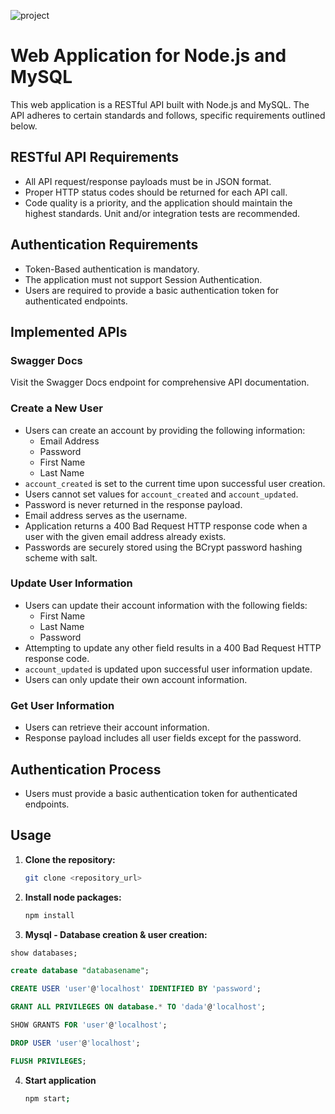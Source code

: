 ![project](https://github.com/user-attachments/assets/8b1cadec-5a77-44ab-8a70-ac9738c10eae)



# Web Application for Node.js and MySQL

This web application is a RESTful API built with Node.js and MySQL. The API adheres to certain standards and follows, specific requirements outlined below.

## RESTful API Requirements

- All API request/response payloads must be in JSON format.
- Proper HTTP status codes should be returned for each API call.
- Code quality is a priority, and the application should maintain the highest standards. Unit and/or integration tests are recommended.

## Authentication Requirements

- Token-Based authentication is mandatory.
- The application must not support Session Authentication.
- Users are required to provide a basic authentication token for authenticated endpoints.

## Implemented APIs

### Swagger Docs

Visit the Swagger Docs endpoint for comprehensive API documentation.

### Create a New User

- Users can create an account by providing the following information:
  - Email Address
  - Password
  - First Name
  - Last Name
- `account_created` is set to the current time upon successful user creation.
- Users cannot set values for `account_created` and `account_updated`.
- Password is never returned in the response payload.
- Email address serves as the username.
- Application returns a 400 Bad Request HTTP response code when a user with the given email address already exists.
- Passwords are securely stored using the BCrypt password hashing scheme with salt.

### Update User Information

- Users can update their account information with the following fields:
  - First Name
  - Last Name
  - Password
- Attempting to update any other field results in a 400 Bad Request HTTP response code.
- `account_updated` is updated upon successful user information update.
- Users can only update their own account information.

### Get User Information

- Users can retrieve their account information.
- Response payload includes all user fields except for the password.

## Authentication Process

- Users must provide a basic authentication token for authenticated endpoints.

## Usage

1. **Clone the repository:**

   ```bash
   git clone <repository_url>


2. **Install node packages:**
    ```bash
   npm install


3. **Mysql - Database creation & user creation:**

```sql
show databases;

create database "databasename";

CREATE USER 'user'@'localhost' IDENTIFIED BY 'password';

GRANT ALL PRIVILEGES ON database.* TO 'dada'@'localhost';

SHOW GRANTS FOR 'user'@'localhost';

DROP USER 'user'@'localhost';

FLUSH PRIVILEGES;
```

4. **Start application**

    ```bash
    npm start;
